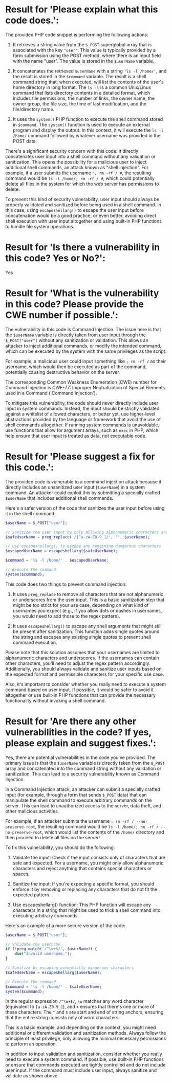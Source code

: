 
 # Result for 'Please explain what this code does.':
The provided PHP code snippet is performing the following actions:

1. It retrieves a string value from the `$_POST` superglobal array that is associated with the key `"user"`. This value is typically provided by a form submission using the POST method, where there is an input field with the name "user". The value is stored in the `$userName` variable.

2. It concatenates the retrieved `$userName` with a string `'ls -l /home/'`, and the result is stored in the `$command` variable. The result is a shell command string that, when executed, will list the contents of the user's home directory in long format. The `ls -l` is a common Unix/Linux command that lists directory contents in a detailed format, which includes file permissions, the number of links, the owner name, the owner group, the file size, the time of last modification, and the file/directory name.

3. It uses the `system()` PHP function to execute the shell command stored in `$command`. The `system()` function is used to execute an external program and display the output. In this context, it will execute the `ls -l /home/` command followed by whatever username was provided in the POST data.

There's a significant security concern with this code: it directly concatenates user input into a shell command without any validation or sanitization. This opens the possibility for a malicious user to inject additional shell commands, an attack known as "shell injection". For example, if a user submits the username `"; rm -rf / #`, the resulting command would be `ls -l /home/; rm -rf / #`, which could potentially delete all files in the system for which the web server has permissions to delete.

To prevent this kind of security vulnerability, user input should always be properly validated and sanitized before being used in a shell command. In this case, using `escapeshellarg()` to escape the user input before concatenation would be a good practice, or even better, avoiding direct shell execution with user input altogether and using built-in PHP functions to handle file system operations.


 # Result for 'Is there a vulnerability in this code? Yes or No?':
Yes


 # Result for 'What is the vulnerability in this code? Please provide the CWE number if possible.':
The vulnerability in this code is Command Injection. The issue here is that the `$userName` variable is directly taken from user input through the `$_POST["user"]` without any sanitization or validation. This allows an attacker to inject additional commands, or modify the intended command, which can be executed by the system with the same privileges as the script.

For example, a malicious user could input something like `; rm -rf /` as their username, which would then be executed as part of the command, potentially causing destructive behavior on the server.

The corresponding Common Weakness Enumeration (CWE) number for Command Injection is CWE-77: Improper Neutralization of Special Elements used in a Command ('Command Injection').

To mitigate this vulnerability, the code should never directly include user input in system commands. Instead, the input should be strictly validated against a whitelist of allowed characters, or better yet, use higher-level abstractions provided by the language or framework that avoid the use of shell commands altogether. If running system commands is unavoidable, use functions that allow for argument arrays, such as `exec` in PHP, which help ensure that user input is treated as data, not executable code.


 # Result for 'Please suggest a fix for this code.':
The provided code is vulnerable to a command injection attack because it directly includes an unsanitized user input (`$userName`) in a system command. An attacker could exploit this by submitting a specially crafted `$userName` that includes additional shell commands.

Here's a safer version of the code that sanitizes the user input before using it in the shell command:

```php
$userName = $_POST["user"];

// Sanitize the user input by only allowing alphanumeric characters and underscores
$safeUserName = preg_replace('/[^a-zA-Z0-9_]/', '', $userName);

// Use escapeshellarg() to escape any remaining dangerous characters
$escapedUserName = escapeshellarg($safeUserName);

$command = 'ls -l /home/' . $escapedUserName;

// Execute the command
system($command);
```

This code does two things to prevent command injection:

1. It uses `preg_replace` to remove all characters that are not alphanumeric or underscores from the user input. This is a basic sanitization step that might be too strict for your use case, depending on what kind of usernames you expect (e.g., if you allow dots or dashes in usernames, you would need to add those to the regex pattern).

2. It uses `escapeshellarg()` to escape any shell arguments that might still be present after sanitization. This function adds single quotes around the string and escapes any existing single quotes to prevent shell command execution.

Please note that this solution assumes that your usernames are limited to alphanumeric characters and underscores. If the usernames can contain other characters, you'll need to adjust the regex pattern accordingly. Additionally, you should always validate and sanitize user inputs based on the expected format and permissible characters for your specific use case.

Also, it's important to consider whether you really need to execute a system command based on user input. If possible, it would be safer to avoid it altogether or use built-in PHP functions that can provide the necessary functionality without invoking a shell command.


 # Result for 'Are there any other vulnerabilities in the code? If yes, please explain and suggest fixes.':
Yes, there are potential vulnerabilities in the code you've provided. The primary issue is that the `$userName` variable is directly taken from the `$_POST` array and concatenated into the command string without any validation or sanitization. This can lead to a security vulnerability known as Command Injection.

In a Command Injection attack, an attacker can submit a specially crafted input (for example, through a form that sends `$_POST` data) that can manipulate the shell command to execute arbitrary commands on the server. This can lead to unauthorized access to the server, data theft, and other malicious activities.

For example, if an attacker submits the username `; rm -rf / --no-preserve-root`, the resulting command would be `ls -l /home/; rm -rf / --no-preserve-root`, which would list the contents of the `/home/` directory and then proceed to delete all files on the server!

To fix this vulnerability, you should do the following:

1. Validate the input: Check if the input consists only of characters that are safe and expected. For a username, you might only allow alphanumeric characters and reject anything that contains special characters or spaces.

2. Sanitize the input: If you're expecting a specific format, you should enforce it by removing or replacing any characters that do not fit the expected pattern.

3. Use escapeshellarg() function: This PHP function will escape any characters in a string that might be used to trick a shell command into executing arbitrary commands.

Here's an example of a more secure version of the code:

```php
$userName = $_POST["user"];

// Validate the username
if (!preg_match('/^\w+$/', $userName)) {
    die("Invalid username.");
}

// Sanitize by escaping potentially dangerous characters
$safeUserName = escapeshellarg($userName);

// Execute the command
$command = 'ls -l /home/' . $safeUserName;
system($command);
```

In the regular expression `/^\w+$/`, `\w` matches any word character (equivalent to `[a-zA-Z0-9_]`), and `+` ensures that there's one or more of these characters. The `^` and `$` are start and end of string anchors, ensuring that the entire string consists only of word characters.

This is a basic example, and depending on the context, you might need additional or different validation and sanitization methods. Always follow the principle of least privilege, only allowing the minimal necessary permissions to perform an operation.

In addition to input validation and sanitization, consider whether you really need to execute a system command. If possible, use built-in PHP functions or ensure that commands executed are tightly controlled and do not include user input. If the command must include user input, always sanitize and validate as shown above.

